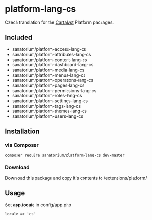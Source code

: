 # platform-lang-cs

Czech translation for the [Cartalyst](http://cartalyst.com) Platform packages.

## Included

- sanatorium/platform-access-lang-cs
- sanatorium/platform-attributes-lang-cs
- sanatorium/platform-content-lang-cs
- sanatorium/platform-dashboard-lang-cs
- sanatorium/platform-media-lang-cs
- sanatorium/platform-menus-lang-cs
- sanatorium/platform-operations-lang-cs
- sanatorium/platform-pages-lang-cs
- sanatorium/platform-permissions-lang-cs
- sanatorium/platform-roles-lang-cs
- sanatorium/platform-settings-lang-cs
- sanatorium/platform-tags-lang-cs
- sanatorium/platform-themes-lang-cs
- sanatorium/platform-users-lang-cs

## Installation

### via Composer

	composer require sanatorium/platform-lang-cs dev-master

### Download

Download this package and copy it's contents to /extensions/platform/

## Usage

Set **app.locale** in config/app.php

	locale => 'cs'